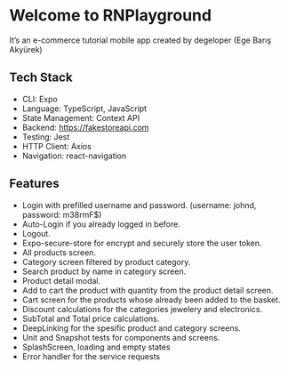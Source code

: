 # Welcome to RNPlayground

It’s an e-commerce tutorial mobile app created by degeloper (Ege Barış Akyürek)

## Tech Stack

- CLI: Expo
- Language: TypeScript, JavaScript
- State Management: Context API
- Backend: https://fakestoreapi.com
- Testing: Jest
- HTTP Client: Axios
- Navigation: react-navigation

## Features

- Login with prefilled username and password. (username: johnd, password: m38rmF$)
- Auto-Login if you already logged in before.
- Logout.
- Expo-secure-store for encrypt and securely store the user token.
- All products screen.
- Category screen filtered by product category.
- Search product by name in category screen.
- Product detail modal.
- Add to cart the product with quantity from the product detail screen.
- Cart screen for the products whose already been added to the basket.
- Discount calculations for the categories jewelery and electronics.
- SubTotal and Total price calculations.
- DeepLinking for the spesific product and category screens.
- Unit and Snapshot tests for components and screens.
- SplashScreen, loading and empty states
- Error handler for the service requests
